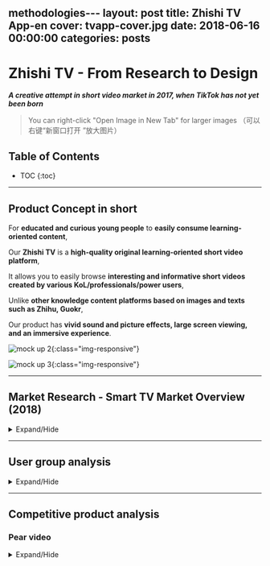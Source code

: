 methodologies---
layout: post
title: Zhishi TV App-en
cover: tvapp-cover.jpg
date: 2018-06-16 00:00:00
categories: posts
---

# Zhishi TV - From Research to Design
***A creative attempt in short video market in 2017, when TikTok has not yet been born***
<br>

> You can right-click "Open Image in New Tab" for larger images
（可以右键“新窗口打开 ”放大图片）


## Table of Contents
* TOC
{:toc}
---

## Product Concept in short

For **educated and curious young people** to **easily consume learning-oriented content**,

Our **Zhishi TV** is a **high-quality original learning-oriented short video platform**,

It allows you to easily browse **interesting and informative short videos created by various KoL/professionals/power users**,

Unlike **other knowledge content platforms based on images and texts such as Zhihu, Guokr**,

Our product has **vivid sound and picture effects, large screen viewing, and an immersive experience**.

![mock up 2]({{site.baseurl}}/assets/tvapp/mockup2.jpg){:class="img-responsive"}

![mock up 3]({{site.baseurl}}/assets/tvapp/mockup3.jpg){:class="img-responsive"}

---

## Market Research - Smart TV Market Overview (2018)
<details markdown="1">

<summary>
Expand/Hide
</summary>

**Market trend**

- **Apple TV is not available in China, and unlikely to become available anytime soon.**

- The smart TV market has a relatively large user base and is still growing rapidly at this stage (total number of smart TV users: 148 million units were activated at the end of 2017, 2018 Q1 ownership growth rate was 6%, and activation volume growth rate was 11%.

![TV Market]({{site.baseurl}}/assets/tvapp/tvmarket trend.png){:class="img-responsive"}

  - There is no popular first-party (content producer) App in China, such as Netflix, BBC (BBC iPlayer), HBO GO, etc. Moreover, in foreign markets, most TV apps with high downloads and huge revenue are supported by strong content. For example, the main content of YouTube is UGC, while Netflix, BBC, and HBO are PGC+IP (original series/movies).

**User Usage**
- The average user usage time is 4-5 hours a day, light users mainly use it at night, and heavy users will use it all day during the day. Holidays will be more active.

![TV Market]({{site.baseurl}}/assets/tvapp/tvmarket netflix.jpeg){:class="img-responsive"}

**User Portrait**
  - Majority part of the users were born in the 80s and 90s. The family structure is dominated by singles and small nuclear families with up to three members. There are more users in east China.

**Overview of video-on-demand app on TV**
  - Video-on-demand is the one of the most important user demands. Among them, entertainment content such as films, series, and celebrity shows are most popular. They account for more than half of total TV app downloads. Among top 100 on-demand apps in Dangbei Market are content-mixed platforms. The top 10 tend to be TV versions of their mobile apps (Tencent, iQiyi, Youku, etc.).

**Short video app overview**
  - The user base of short video TV apps is still relatively small (on mobile this number is increasing rapidly). This type of app mainly focuses on vertical content, most being news and sports content. There are also some popular TV apps focusing on games and anime. Fitness-based video apps have also gained popularity, such as sports, yoga, and dancing. **Learning-oriented video apps are mainly about pre-school education.**

**TV App Market Overview**
  - It's totally chaotic. The mainstream app download markets include Xiaomi TV App Store, Aliyun App Market, Chipper Market, Dangbei Market, Sofa Manager, etc. The markets of Xiaomi and Ali are more mature but are limited to certain manufacturer. You can find hundreds of bad-quality apps, and even malware apps in these markets.

  - The design of most apps is still in the exploratory stage, and there is no consistent experience. Different apps tend to have different interaction modes/remote layouts, resulting in a steep learning curve for new users.

**Summary**
  - The Smart TV market has a huge user base, rapid growth, long user comsumption time, and concentrated user behaviour. This market has important strategic significance for the long-term development of video distribution/production .

  - At present, the backbone of large-screen Internet users is the 26-35 year-olds in economically developed provinces, which basically coincides with the target users of our knowledge-based short video app.

  - The consumption of video content on the big screen is still dominated by entertainment content such as film, series, and celebrity shows, while short video apps are relatively less consumed.

  - The market segment of short knowledge videos is still a blue ocean, but it also means that the market needs to be cultivated with high-quality content, fresh and easy-to-use interactive experience, and time.

  - Most of the existing video content on the big screen is produced by the professionals (film, series, celebrity show production companies). This means that large-screen TV users have high expectations for the quality of content on this platform.

  - Therefore, to focus on learning-oriented short videos, we must provide high-quality content, instead of going for "quantity no quality".

</details>

---

## User group analysis

<details markdown="1">

<summary>
Expand/Hide
</summary>

### Assumption 1: New grads to workplace

**Expectations on TV APP**
- Better user experience and interaction on TV
- More comprehensive, richer and higher quality video content
- Hope that the production is professional, more "real stuff", less mass-produced content
- More accurate recommendations, quickly find what you want to watch
- Innovative mini-game, but nothing too heavy like video games
- good for family sharing

**User Purpose**
- learn something, and fulfil curiosity
- Realise what I want to watch with accurate recommendations
- To kill time, it is best to have an continuous experience, so don't be too short (>10min)

**User Pain Points**
- It is generally reported that TV interactive is inconvenient, video control is difficult, searching is difficult
- Too many ads
- I won't even remember to turn on my TV
- Interaction is inconsistent from TV to mobile app

**Usage scenarios**
- Evening after work, and leisure time on weekends
- Connect to a computer to watch movies, TV series, etc. (especially foreign movies and TV series that are not available on domestic video platforms) (pirate)
- Connect to game consoles

**Design opportunities**

- Like MasterClass, learning and studying videos are can be combined with celebrities, such as Zhou Yiwei, Zhang Yi and other famous actors talking about acting. Luo Ji Thinking and Round Table School focus on thinking methodologies , and Readers focuses on reading and fictions. They are targets we aim, and can be distributed to specific user division in our TV app.

- From another perspective, users' needs may rise on a certain occasion. For example, before traveling, users tend to have high demands for destinations and guides. For fitness, please refer to  celebrities' fitness training videos, etc.

- The interaction should be consistent with mobile apps, or even use the smartphone as a remote

**Summary**

- **This part of the population is our main potential user group, and key profit contributor. They have high expectations for TV APP and high willingness to use it**

---

### Hypothesis 2: Married and owns apartment

**User Traits**
- This kind of people will watch TV more frequently with family. Some typical scenes include playing dramas with their loved ones, watching movies, watching cartoons with children, watching news with the elderly, etc. The role of a link to the family, the content format is more suitable for multiple people to watch, mainly entertainment content such as movies and TV shows

**User Purpose**
-They hope that TV can have more content suitable for family viewing, and they are willing to pay for family viewing needs
-Interested in knowledge-based short videos, but hope that the content has enough highlights and differences, and there can be high-quality authors who can pay attention to it for a long time, and the duration is considered to be at least 20 minutes, otherwise it will feel that there will be no depth

**TV usage scenarios**
-The viewing time period is mainly night and weekend. The single time is longer and is also related to the content
-The frequency of watching TV alone is low, and the content is mostly relaxed and entertaining

**User Pain Points**
-Not much TV content suitable for family viewing
-There is too much time to look at the phone, it will be scary if the family looks at the phone
-Interesting resources are hard to find, and copyrights will be somewhat restricted
-The interactive method of the TV is not very convenient
-High-quality knowledge videos are rare on TV

**solution**
-Use big data to push content you are interested in
-Interesting format, after watching the video with thoughts, it is more in line with the rhythm of modern people
-I am looking forward to the functions that increase the interactive experience, but I want to make it lighter, so I don’t want to put too much pressure and burden
-The interactive function can be combined with the mobile phone, using the mobile phone as an interactive operating tool, displayed on the TV side

**Inspiration and design opportunities**
-Highlight the interactivity of the family, such as videos for children to teach and play, suitable for TV watching

**to sum up**
-**Overall, our main user group**
-**This part of the population is basically the same as our user positioning. The main variable appears in the family unit, but we mainly focus on the first- and second-tier young families. The family members are composed of family members and the overall content tastes. There is a potential demand for a video, the key is how to make a difference in content, and whether there are some highlights in the viewing experience**

### Hypothesis 3: Those who live with their parents

**User Features**
-For such users, watching TV is an important way for them to accompany their parents, so the content selection and usage habits of TV will be based on the wishes of their parents. When they need to watch the content they are interested in, they usually choose to watch it on a mobile phone, ipad or computer

**Smart TV usage scenarios**
-Dinner time on weekdays, about half an hour each time. The content to watch is usually news, sports events, CCTV documentaries, variety shows, etc. Commonly used TV on-demand functions
-2-3 hours at a time on weekends to watch movies and variety shows. If the TV system itself does not provide a rich variety of movies and TV shows, they will use their mobile phones to search for relevant content, and then cast to the TV screen to watch
-Most of the time I will watch with my parents, and the content to watch is mainly based on the choice of the parents. Occasionally, I will choose to watch the content with my parents

**Demand for fun knowledge video content**
-Most users themselves have the habit of watching interesting knowledge videos, where the well-made content and the interest of the knowledge are their focus
-They are willing to continue to pay attention to the knowledgeable video producers they recognize. If the content meets their interests, they are also willing to pay.
-For celebrity-related knowledge content, they are more curious about the sharing of professional fields such as actors and singers, but are not interested in traditional programs that tell personal journeys
-The vast majority of users now watch this type of content on mobile

**Requirements for knowledge-based interactive games (take the mind king as an example)**
-The users interviewed are all interested in this type of game. They have spent a week or two playing the brain kings on WeChat. They are more interested in the way of qualifying and are willing to continue to invest time in order to improve their level.

**User Pain Points**
-The TV system of the TV set-top box of Guangdian Electric is not rich enough, and it is more troublesome to download the app
-Nowadays smart TVs have many remote controls, often mistakes
-TV system is slow to respond

**Solution**
-Pay attention to the simplicity and ease of use of interaction, which can be used with mobile phones to reduce the difficulty of interaction

**to sum up**
-**The content and methods of smart TV consumption of such users are based on the wishes of their parents. However, they themselves have a demand for knowledge-based interesting videos. If the content is appropriate, they may be able to guide their parents to watch them together. It is recommended as a secondary target user group. **
-**This group has higher requirements for the quality of APP**

</details>

---


## Competitive product analysis

### Pear video

<details markdown="1">

<summary>
Expand/Hide
</summary>

**Type of competition: Indirect**

**Product Positioning**
  -A consulting short video app platform that has a wealth of self-made short video content resources and meets the tastes of young people
  -slogan: Make the best short information video
  -Target users: young people who need high-quality short videos and photographers who are keen to record stories around them

**Product Features**
  -You can choose different tags to customize the video content according to your interests
  -High-quality and rich content, clear classification, including multiple types, ranging from 30 seconds to three minutes
  -Appointment to watch live broadcast
  -The feed function has shortened the distance from users, encouraging everyone to become a photographer and contribute to the story they saw

**Functional structure**
  ![Pear video function structure diagram]({{site.baseurl}}/assets/tvapp/lishiping.png){:class="img-responsive"}

**Interactive/Visual**
  -Mainly white, with yellow accents, the design style is simple and lively, not overwhelming, and it sets off the rich colors of the short video cover image.
  -The exclusive video playback interface is equipped with the theme color of pear video-yellow and white text to assist in explaining the basic situation of the video, as well as some expressions that interact with the video content, which fully reflects the intention of production, so Users have formed a sense of series for videos, which has narrowed the distance with users and has a higher degree of recognition.
  -The video is presented in a waterfall stream, and the recommended video pictures on the homepage use a large proportion for dynamic effects, which can effectively attract users’ attention and increase clicks
Most of the videos are in horizontal version, click the play button to play instantly, a small number of vertical videos will automatically fill the screen after clicking play, the experience is very smooth
